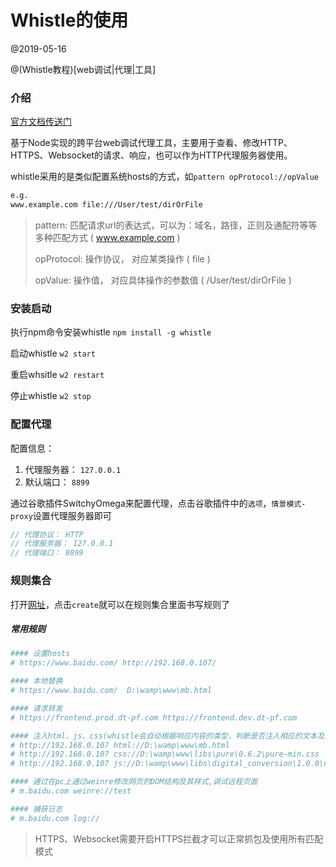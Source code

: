 # Whistle的使用

@2019-05-16

@(Whistle教程)[web调试|代理|工具]



### 介绍

[官方文档传送门](http://wproxy.org/whistle/)

基于Node实现的跨平台web调试代理工具，主要用于查看、修改HTTP、HTTPS、Websocket的请求、响应，也可以作为HTTP代理服务器使用。

whistle采用的是类似配置系统hosts的方式，如`pattern opProtocol://opValue`

```bash
e.g.
www.example.com file:///User/test/dirOrFile
```

> pattern: 匹配请求url的表达式，可以为：域名，路径，正则及通配符等等多种匹配方式 ( www.example.com )
>
> opProtocol: 操作协议， 对应某类操作 ( file )
>
> opValue: 操作值， 对应具体操作的参数值 ( /User/test/dirOrFile )



### 安装启动

执行npm命令安装whistle `npm install -g whistle`

启动whistle `w2 start`

重启whsitle `w2 restart`

停止whistle `w2 stop`



### 配置代理

配置信息：

1. 代理服务器： `127.0.0.1`
2. 默认端口： `8899`

通过谷歌插件SwitchyOmega来配置代理，点击谷歌插件中的`选项`，`情景模式-proxy`设置代理服务器即可

```javascript
// 代理协议： HTTP
// 代理服务器： 127.0.0.1
// 代理端口： 8899
```



### 规则集合

打开[网址](http://127.0.0.1:8899/)，点击`create`就可以在规则集合里面书写规则了

##### 常用规则

```bash
#### 设置hosts
# https://www.baidu.com/ http://192.168.0.107/

#### 本地替换
# https://www.baidu.com/  D:\wamp\www\mb.html

#### 请求转发
# https://frontend.prod.dt-pf.com https://frontend.dev.dt-pf.com

#### 注入html、js、css(whistle会自动根据响应内容的类型，判断是否注入相应的文本及如何注入(是否要用标签包裹起来)。)
# http://192.168.0.107 html://D:\wamp\www\mb.html
# http://192.168.0.107 css://D:\wamp\www\libs\pure\0.6.2\pure-min.css
# http://192.168.0.107 js://D:\wamp\www\libs\digital_conversion\1.0.0\digital_conversion.js

#### 通过在pc上通过weinre修改网页的DOM结构及其样式,调试远程页面
# m.baidu.com weinre://test

#### 捕获日志
# m.baidu.com log://
```

> HTTPS、Websocket需要开启HTTPS拦截才可以正常抓包及使用所有匹配模式

